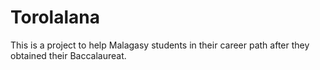# Torolalana

This is a project to help Malagasy students in their career path after they obtained their Baccalaureat.
